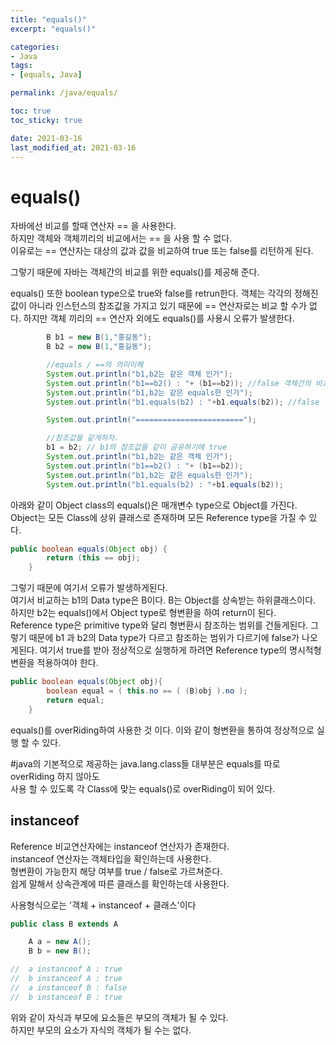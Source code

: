 ```yaml
---
title: "equals()"
excerpt: "equals()"

categories:
- Java
tags:
- [equals, Java]

permalink: /java/equals/

toc: true
toc_sticky: true

date: 2021-03-16
last_modified_at: 2021-03-16
---
```

# equals()

자바에선 비교를 할때 연산자 == 을 사용한다.  
하지만 객체와 객체끼리의 비교에서는 == 을 사용 할 수 없다.  
이유로는 == 연산자는 대상의 값과 값을 비교하여 true 또는 false를 리턴하게 된다.

그렇기 때문에 자바는 객체간의 비교를 위한 equals()를 제공해 준다.

equals() 또한 boolean type으로 true와 false를 retrun한다.
객체는 각각의 정해진 값이 아니라 인스턴스의 참조값을 가지고 있기 때문에 == 연산자로는 비교 할 수가 없다.
하지만 객체 끼리의 == 연산자 외에도 equals()를 사용시 오류가 발생한다.

```java
        B b1 = new B(1,"홍길동");
		B b2 = new B(1,"홍길동");

        //equals / ==의 의미이해
        System.out.println("b1,b2는 같은 객체 인가");
		System.out.println("b1==b2() : "+ (b1==b2)); //false 객체간의 비교
        System.out.println("b1,b2는 같은 equals한 인가");
		System.out.println("b1.equals(b2) : "+b1.equals(b2)); //false

		System.out.println("========================");

        //참조값을 같게하자.
		b1 = b2; // b1의 참조값을 같이 공유하기에 true
        System.out.println("b1,b2는 같은 객체 인가");
		System.out.println("b1==b2() : "+ (b1==b2));
        System.out.println("b1,b2는 같은 equals한 인가");
		System.out.println("b1.equals(b2) : "+b1.equals(b2));
```

아래와 같이 Object class의 equals()은 매개변수 type으로 Object를 가진다.  
Object는 모든 Class에 상위 클래스로 존재하며 모든 Reference type을 가질 수 있다.

```java
public boolean equals(Object obj) {
        return (this == obj);
    }
```

그렇기 때문에 여기서 오류가 발생하게된다.  
여기서 비교하는 b1의 Data type은 B이다. B는 Object를 상속받는 하위클래스이다.
하지만 b2는 equals()에서 Object type로 형변환을 하여 return이 된다.  
Reference type은 primitive type와 달리 형변환시 참조하는 범위를 건들게된다.
그렇기 때문에 b1 과 b2의 Data type가 다르고 참조하는 범위가 다르기에 false가 나오게된다.
여기서 true를 받아 정상적으로 실행하게 하려면 Reference type의 명시적형변환을 적용하여야 한다.

```java
public boolean equals(Object obj){
		boolean equal = ( this.no == ( (B)obj ).no );
		return equal;
	}
```

equals()를 overRiding하여 사용한 것 이다. 이와 같이 형변환을 통하여 정상적으로 실행 할 수 있다.

#java의 기본적으로 제공하는 java.lang.class들 대부분은 equals를 따로 overRiding 하지 않아도  
사용 할 수 있도록 각 Class에 맞는 equals()로 overRiding이 되어 있다.

## instanceof

Reference 비교연산자에는 instanceof 연산자가 존재한다.  
instanceof 연산자는 객체타입을 확인하는데 사용한다.  
형변환이 가능한지 해당 여부를 true / false로 가르쳐준다.  
쉽게 말해서 상속관계에 따른 클래스를 확인하는데 사용한다.

사용형식으로는 '객체 + instanceof + 클래스'이다

```java
public class B extends A

	A a = new A();
	B b = new B();

//	a instanceof A : true
//	b instanceof A : true
//	a instanceof B : false
//	b instanceof B : true
```

위와 같이 자식과 부모에 요소들은 부모의 객체가 될 수 있다.  
하지만 부모의 요소가 자식의 객체가 될 수는 없다.

